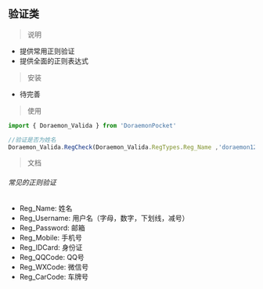 ## 验证类

> 说明

- 提供常用正则验证
- 提供全面的正则表达式

> 安装

- 待完善

> 使用

``` javascript
import { Doraemon_Valida } from 'DoraemonPocket'

//验证是否为姓名
Doraemon_Valida.RegCheck(Doraemon_Valida.RegTypes.Reg_Name ,'doraemon123456')
```

> 文档

###### 常见的正则验证

- Reg_Name: 姓名
- Reg_Username: 用户名（字母，数字，下划线，减号）
- Reg_Password: 邮箱
- Reg_Mobile: 手机号
- Reg_IDCard: 身份证
- Reg_QQCode: QQ号
- Reg_WXCode: 微信号
- Reg_CarCode: 车牌号